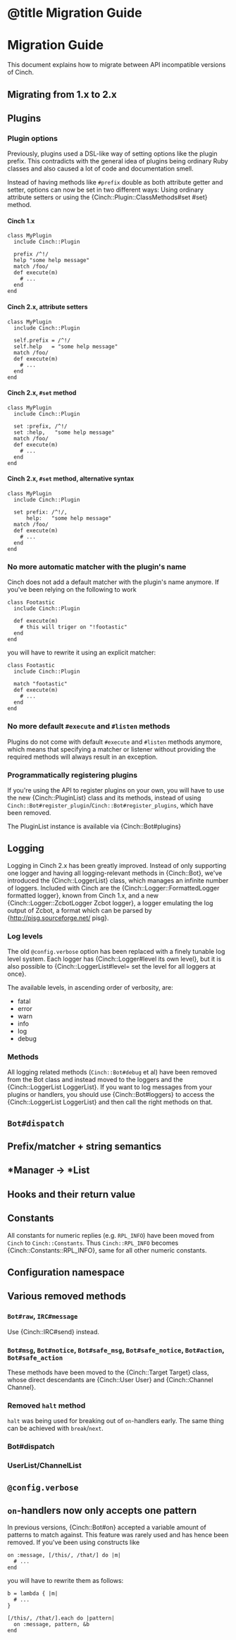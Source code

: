 # @title Migration Guide
# Migration Guide

This document explains how to migrate between API incompatible
versions of Cinch.

## Migrating from 1.x to 2.x

## Plugins

### Plugin options

Previously, plugins used a DSL-like way of setting options like the
plugin prefix. This contradicts with the general idea of plugins being
ordinary Ruby classes and also caused a lot of code and documentation
smell.

Instead of having methods like `#prefix` double as both attribute
getter and setter, options can now be set in two different ways: Using
ordinary attribute setters or using the
{Cinch::Plugin::ClassMethods#set #set} method.

#### Cinch 1.x

    class MyPlugin
      include Cinch::Plugin

      prefix /^!/
      help "some help message"
      match /foo/
      def execute(m)
        # ...
      end
    end

#### Cinch 2.x, attribute setters

    class MyPlugin
      include Cinch::Plugin

      self.prefix = /^!/
      self.help   = "some help message"
      match /foo/
      def execute(m)
        # ...
      end
    end

#### Cinch 2.x, `#set` method

    class MyPlugin
      include Cinch::Plugin

      set :prefix, /^!/
      set :help,   "some help message"
      match /foo/
      def execute(m)
        # ...
      end
    end

#### Cinch 2.x, `#set` method, alternative syntax

    class MyPlugin
      include Cinch::Plugin

      set prefix: /^!/,
          help:   "some help message"
      match /foo/
      def execute(m)
        # ...
      end
    end


### No more automatic matcher with the plugin's name

Cinch does not add a default matcher with the plugin's name anymore.
If you've been relying on the following to work

    class Footastic
      include Cinch::Plugin

      def execute(m)
        # this will triger on "!footastic"
      end
    end

you will have to rewrite it using an explicit matcher:

    class Footastic
      include Cinch::Plugin

      match "footastic"
      def execute(m)
        # ...
      end
    end

### No more default `#execute` and `#listen` methods

Plugins do not come with default `#execute` and `#listen` methods
anymore, which means that specifying a matcher or listener without
providing the required methods will always result in an exception.

### Programmatically registering plugins

If you're using the API to register plugins on your own, you will have
to use the new {Cinch::PluginList} class and its methods, instead of
using `Cinch::Bot#register_plugin`/`Cinch::Bot#register_plugins`,
which have been removed.

The PluginList instance is available via {Cinch::Bot#plugins}

## Logging

Logging in Cinch 2.x has been greatly improved. Instead of only
supporting one logger and having all logging-relevant methods in
{Cinch::Bot}, we've introduced the {Cinch::LoggerList} class, which
manages an infinite number of loggers. Included with Cinch are the
{Cinch::Logger::FormattedLogger formatted logger}, known from Cinch
1.x, and a new {Cinch::Logger::ZcbotLogger Zcbot logger}, a logger
emulating the log output of Zcbot, a format which can be parsed by
{http://pisg.sourceforge.net/ pisg}.

### Log levels

The old `@config.verbose` option has been replaced with a finely
tunable log level system. Each logger has {Cinch::Logger#level its own
level}, but it is also possible to {Cinch::LoggerList#level= set the
level for all loggers at once}.

The available levels, in ascending order of verbosity, are:

- fatal
- error
- warn
- info
- log
- debug

### Methods

All logging related methods (`Cinch::Bot#debug` et al) have been
removed from the Bot class and instead moved to the loggers and the
{Cinch::LoggerList LoggerList}. If you want to log messages from your
plugins or handlers, you should use {Cinch::Bot#loggers} to access the
{Cinch::LoggerList LoggerList} and then call the right methods on that.

## `Bot#dispatch`

## Prefix/matcher + string semantics

## *Manager → *List

## Hooks and their return value

## Constants

All constants for numeric replies (e.g. `RPL_INFO`) have been moved from
`Cinch` to `Cinch::Constants`. Thus `Cinch::RPL_INFO` becomes
{Cinch::Constants::RPL_INFO}, same for all other numeric constants.

## Configuration namespace

## Various removed methods

### `Bot#raw`, `IRC#message`

Use {Cinch::IRC#send} instead.

### `Bot#msg`, `Bot#notice`, `Bot#safe_msg`, `Bot#safe_notice`, `Bot#action`, `Bot#safe_action`

These methods have been moved to the {Cinch::Target Target} class, whose direct
descendants are {Cinch::User User} and {Cinch::Channel Channel}.

### Removed `halt` method

`halt` was being used for breaking out of `on`-handlers early. The same
thing can be achieved with `break`/`next`.

### Bot#dispatch

### UserList/ChannelList

## `@config.verbose`

## `on`-handlers now only accepts one pattern

In previous versions, {Cinch::Bot#on} accepted a variable amount of patterns
to match against. This feature was rarely used and has hence been
removed. If you've been using constructs like

    on :message, [/this/, /that/] do |m|
      # ...
    end

you will have to rewrite them as follows:

    b = lambda { |m|
      # ...
    }

    [/this/, /that/].each do |pattern|
      on :message, pattern, &b
    end
